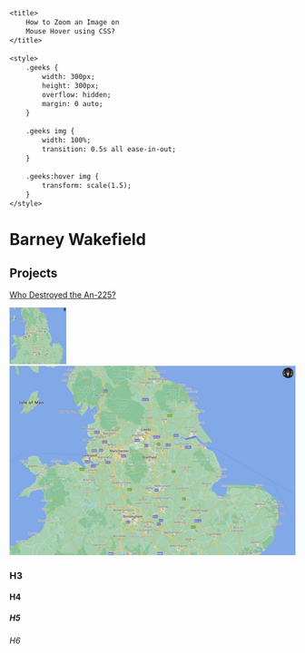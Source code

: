<head>
    <meta charset="UTF-8" />
    <meta name="viewport" content=
        "width=device-width, initial-scale=1.0" />
         
    <title>
        How to Zoom an Image on
        Mouse Hover using CSS?
    </title>
     
    <style>
        .geeks {
            width: 300px;
            height: 300px;
            overflow: hidden;
            margin: 0 auto;
        }
     
        .geeks img {
            width: 100%;
            transition: 0.5s all ease-in-out;
        }
     
        .geeks:hover img {
            transform: scale(1.5);
        }
    </style>
</head>

# Barney Wakefield

## Projects

[Who Destroyed the An-225?](https://storymaps.arcgis.com/stories/b1dfc18d41d74e58af6beccb1f16fc18)

<a href="https://www.w3schools.com">
<img border="0" alt="W3Schools" src="test.png" width="100" height="100">
</a>

 
<body>
    <div class="geeks">
        <img src="test.png" alt="map" />
    </div>
</body>

### H3
#### H4
##### H5
###### H6
